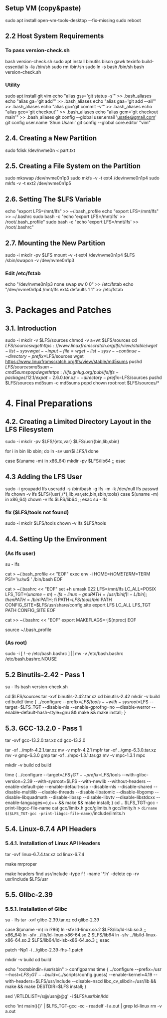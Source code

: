 ## Setup VM (copy&paste)
sudo apt install open-vm-tools-desktop --fix-missing
sudo reboot

## 2.2 Host System Requirements
### To pass version-check.sh
bash version-check.sh
sudo apt install binutils bison gawk texinfo build-essential
ls -la /bin/sh
sudo rm /bin/sh
sudo ln -s bash /bin/sh
bash version-check.sh

### Utility
sudo apt install git vim
echo "alias gss='git status -s'" >> .bash_aliases
echo "alias ga='git add'" >> .bash_aliases
echo "alias gaa='git add --all'" >> .bash_aliases
echo "alias gc='git commit -v'" >> .bash_aliases
echo "alias gco='git checkout'" >> .bash_aliases
echo "alias gcm='git checkout main'" >> .bash_aliases
git config --global user.email 'usatie@gmail.com'
git config user.name 'Shun Usami'
git config --global core.editor "vim"

## 2.4. Creating a New Partition
sudo fdisk /dev/nvme0n < part.txt

## 2.5. Creating a File System on the Partition
sudo mkswap /dev/nvme0n1p3
sudo mkfs -v -t ext4 /dev/nvme0n1p4
sudo mkfs -v -t ext2 /dev/nvme0n1p5

## 2.6. Setting The $LFS Variable
echo "export LFS=/mnt/lfs" >> ~/.bash_profile
echo "export LFS=/mnt/lfs" >> ~/.bashrc
sudo bash -c "echo 'export LFS=/mnt/lfs' >> /root/.bash_profile"
sudo bash -c "echo 'export LFS=/mnt/lfs' >> /root/.bashrc"

## 2.7. Mounting the New Partition
sudo -i
mkdir -pv $LFS
mount -v -t ext4 /dev/nvme0n1p4 $LFS
/sbin/swapon -v /dev/nvme0n1p3
### Edit /etc/fstab
echo "/dev/nvme0n1p3	none	swap	sw	0	0" >> /etc/fstab
echo "/dev/nvme0n1p4	/mnt/lfs	ext4	defaults	1	1" >> /etc/fstab

# 3. Packages and Patches
## 3.1. Introduction
sudo -i
mkdir -v $LFS/sources
chmod -v a+wt $LFS/sources
cd $LFS/sources
wget https://www.linuxfromscratch.org/lfs/view/stable/wget-list-sysv
wget --input-file=wget-list-sysv --continue --directory-prefix=$LFS/sources
wget https://www.linuxfromscratch.org/lfs/view/stable/md5sums
pushd $LFS/sources
  md5sum -c md5sums
popd
wget https://lfs.gnlug.org/pub/lfs/lfs-packages/12.1/expat-2.6.0.tar.xz --directory-prefix=$LFS/sources
pushd $LFS/sources
  md5sum -c md5sums
popd
chown root:root $LFS/sources/*

# 4. Final Preparations
## 4.2. Creating a Limited Directory Layout in the LFS Filesystem
sudo -i
mkdir -pv $LFS/{etc,var} $LFS/usr/{bin,lib,sbin}

for i in bin lib sbin; do
  ln -sv usr/$i $LFS/$i
done

case $(uname -m) in
  x86_64) mkdir -pv $LFS/lib64 ;;
esac

## 4.3 Adding the LFS User
sudo -i
groupadd lfs
useradd -s /bin/bash -g lfs -m -k /dev/null lfs
passwd lfs
chown -v lfs $LFS/{usr{,/*},lib,var,etc,bin,sbin,tools}
case $(uname -m) in
  x86_64) chown -v lfs $LFS/lib64 ;;
esac
su - lfs
### fix ($LFS/tools not found)
sudo -i
mkdir $LFS/tools
chown -v lfs $LFS/tools

## 4.4. Setting Up the Environment
### (As lfs user)
su - lfs

cat > ~/.bash_profile << "EOF"
exec env -i HOME=$HOME TERM=$TERM PS1='\u:\w\$ ' /bin/bash
EOF

cat > ~/.bashrc << "EOF"
set +h
umask 022
LFS=/mnt/lfs
LC_ALL=POSIX
LFS_TGT=$(uname -m)-lfs-linux-gnu
PATH=/usr/bin
if [ ! -L /bin ]; then PATH=/bin:$PATH; fi
PATH=$LFS/tools/bin:$PATH
CONFIG_SITE=$LFS/usr/share/config.site
export LFS LC_ALL LFS_TGT PATH CONFIG_SITE
EOF

cat >> ~/.bashrc << "EOF"
export MAKEFLAGS=-j$(nproc)
EOF

source ~/.bash_profile

### (As root)
sudo -i
[ ! -e /etc/bash.bashrc ] || mv -v /etc/bash.bashrc /etc/bash.bashrc.NOUSE

## 5.2 Binutils-2.42 - Pass 1
su - lfs
bash version-check.sh 

cd $LFS/sources
tar -xvf binutils-2.42.tar.xz
cd binutils-2.42
mkdir -v build
cd build/
time { ../configure --prefix=$LFS/tools --with-sysroot=$LFS --target=$LFS_TGT --disable-nls --enable-gprofng=no --disable-werror --enable-default-hash-style=gnu && make && make install; }

## 5.3. GCC-13.2.0 - Pass 1
tar -xvf gcc-13.2.0.tar.xz 
cd gcc-13.2.0

tar -xf ../mpfr-4.2.1.tar.xz
mv -v mpfr-4.2.1 mpfr
tar -xf ../gmp-6.3.0.tar.xz
mv -v gmp-6.3.0 gmp
tar -xf ../mpc-1.3.1.tar.gz
mv -v mpc-1.3.1 mpc

mkdir -v build
cd       build

time { ../configure                      --target=$LFS_TGT             --prefix=$LFS/tools           --with-glibc-version=2.39     --with-sysroot=$LFS           --with-newlib                 --without-headers             --enable-default-pie          --enable-default-ssp          --disable-nls                 --disable-shared              --disable-multilib            --disable-threads             --disable-libatomic           --disable-libgomp             --disable-libquadmath         --disable-libssp              --disable-libvtv              --disable-libstdcxx           --enable-languages=c,c++ && make && make install; }
cd ..
$LFS_TGT-gcc -print-libgcc-file-name
cat gcc/limitx.h gcc/glimits.h gcc/limity.h >   `dirname $($LFS_TGT-gcc -print-libgcc-file-name)`/include/limits.h

## 5.4. Linux-6.7.4 API Headers
### 5.4.1. Installation of Linux API Headers
tar -xvf linux-6.7.4.tar.xz
cd linux-6.7.4

make mrproper

make headers
find usr/include -type f ! -name '*.h' -delete
cp -rv usr/include $LFS/usr

## 5.5. Glibc-2.39
### 5.5.1. Installation of Glibc
su - lfs
tar -xvf glibc-2.39.tar.xz
cd glibc-2.39

case $(uname -m) in
    i?86)   ln -sfv ld-linux.so.2 $LFS/lib/ld-lsb.so.3
    ;;
    x86_64) ln -sfv ../lib/ld-linux-x86-64.so.2 $LFS/lib64
            ln -sfv ../lib/ld-linux-x86-64.so.2 $LFS/lib64/ld-lsb-x86-64.so.3
    ;;
esac

patch -Np1 -i ../glibc-2.39-fhs-1.patch

mkdir -v build
cd       build

echo "rootsbindir=/usr/sbin" > configparms
time { ../configure                                   --prefix=/usr                            --host=$LFS_TGT                          --build=$(../scripts/config.guess)       --enable-kernel=4.19                     --with-headers=$LFS/usr/include          --disable-nscd                           libc_cv_slibdir=/usr/lib && make && make DESTDIR=$LFS install; }

sed '/RTLDLIST=/s@/usr@@g' -i $LFS/usr/bin/ldd

echo 'int main(){}' | $LFS_TGT-gcc -xc -
readelf -l a.out | grep ld-linux
rm -v a.out 
